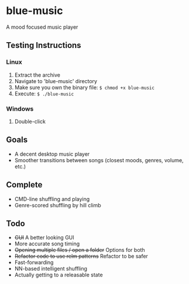 # blue-music
A mood focused music player

## Testing Instructions
### Linux
1. Extract the archive
2. Navigate to 'blue-music' directory
3. Make sure you own the binary file: `$ chmod +x blue-music`
4. Execute: `$ ./blue-music`
### Windows
1. Double-click

## Goals
- A decent desktop music player
- Smoother transitions between songs (closest moods, genres, volume, etc.)

## Complete
- CMD-line shuffling and playing
- Genre-scored shuffling by hill climb

## Todo
- ~~GUI~~ A better looking GUI
- More accurate song timing
- ~~Opening multiple files / open a folder~~ Options for both
- ~~Refactor code to use relm patterns~~ Refactor to be safer
- Fast-forwarding
- NN-based intelligent shuffling
- Actually getting to a releasable state
